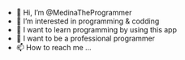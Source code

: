 - 👋 Hi, I’m @MedinaTheProgrammer
- 👀 I’m interested in programming & codding
- 🌱 I want to learn programming by using this app
- 💞️ I want to be a professional programmer
- 📫 How to reach me ...

<!---
MedinaTheProgrammer/MedinaTheProgrammer is a ✨ special ✨ repository because its `README.md` (this file) appears on your GitHub profile.
You can click the Preview link to take a look at your changes.
--->
